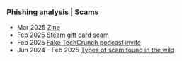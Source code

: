 ### Phishing analysis | Scams

- Mar 2025 [Zine](https://github.com/thequietlife/phishing-analysis/blob/904a6888b055ae92ec68724fb128f7b110694536/images/zine%2000.jpeg)
- Feb 2025 [Steam gift card scam](https://github.com/thequietlife/phishing-analysis/blob/0e70b81b6fcb7ea2958986c3c997b5ef73426a1c/steam%20gift%20card.md)
- Feb 2025 [Fake TechCrunch podcast invite](https://github.com/thequietlife/phishing-analysis/blob/866356264d86628e0948c10e1c72ebaa284e3888/fake%20TechCrunch%20podcast%20invite.md) 
- Jun 2024 - Feb 2025 [Types of scam found in the wild](https://github.com/thequietlife/phishing-analysis/blob/b679b6cd6b2a92768113bf9ced381f486cd5b593/types%20scams.md)

